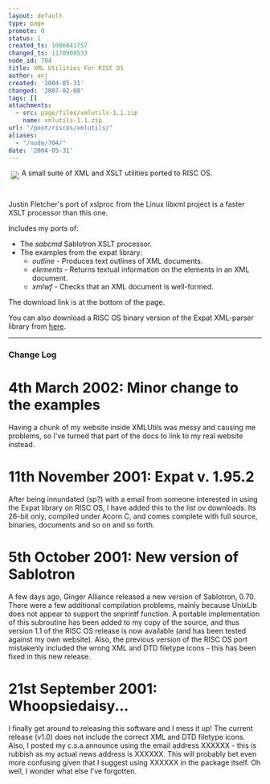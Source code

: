 ```yaml
---
layout: default
type: page
promote: 0
status: 1
created_ts: 1086041757
changed_ts: 1170908533
node_id: 704
title: XML Utilities For RISC OS
author: anj
created: '2004-05-31'
changed: '2007-02-08'
tags: []
attachments:
  - src: page/files/xmlutils-1.1.zip
    name: xmlutils-1.1.zip
url: "/poot/riscos/xmlutils/"
aliases:
  - "/node/704/"
date: '2004-05-31'
---
```

<div class="node">
<img src="/themes/anjackson.net/sw/xmlutils.png" border="0" align="left" style="margin: 5px;" />
<p>
A small suite of XML and XSLT utilities ported to RISC OS.
</p>
</div>
<br/>
<p>
Justin Fletcher's port of xslproc from the Linux libxml project is a faster XSLT processor than this one.
</p>

Includes my ports of:
* The _sabcmd_ Sablotron XSLT processor. 
* The examples from the expat library:
    * _outline_ - Produces text outlines of XML documents.
    * _elements_ - Returns textual information on the elements in an XML document.
    * _xmlwf_ - Checks that an XML document is well-formed.

The download link is at the bottom of the page.

You can also download a RISC OS binary version of the Expat XML-parser library from [here](http://anjackson.net/poot/riscos/xmlutils/expat).

----

### Change Log
# 4th March 2002: Minor change to the examples
Having a chunk of my website inside XMLUtils was messy and causing me problems, so I've turned that part of the docs to link to my real website instead.

# 11th November 2001: Expat v. 1.95.2
After being innundated (sp?) with a email from someone interested in using the Expat library on RISC OS, I have added this to the list ov downloads. Its 26-bit only, compiled under Acorn C, and comes complete with full source, binaries, documents and so on and so forth.

# 5th October 2001: New version of Sablotron
A few days ago, Ginger Alliance released a new version of Sablotron, 0.70. There were a few additional compilation problems, mainly because UnixLib does not appear to support the snprintf function. A portable implementation of this subroutine has been added to my copy of the source, and thus version 1.1 of the RISC OS release is now available (and has been tested against my own website). Also, the previous version of the RISC OS port mistakenly included the wrong XML and DTD filetype icons - this has been fixed in this new release.

# 21st September 2001: Whoopsiedaisy...
I finally get around to releasing this software and I mess it up! The current release (v1.0) does not include the correct XML and DTD filetype icons. Also, I posted my c.s.a.announce using the email address XXXXXX - this is rubbish as my actual news address is XXXXXX. This will probably bet even more confusing given that I suggest using XXXXXX in the package itself. Oh well, I wonder what else I've forgotten.
